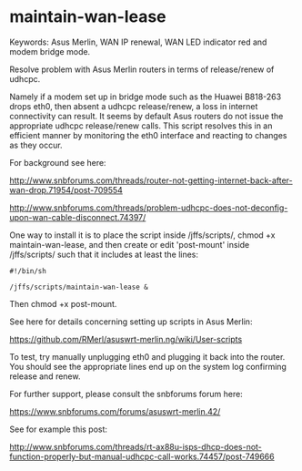 # maintain-wan-lease
Keywords: Asus Merlin, WAN IP renewal, WAN LED indicator red and modem bridge mode. 

Resolve problem with Asus Merlin routers in terms of release/renew of udhcpc.

Namely if a modem set up in bridge mode such as the Huawei B818-263 drops eth0, then absent a udhcpc release/renew, a loss in internet connectivity can result. It seems by default Asus routers do not issue the appropriate udhcpc release/renew calls. This script resolves this in an efficient manner by monitoring the eth0 interface and reacting to changes as they occur.  

For background see here: 

http://www.snbforums.com/threads/router-not-getting-internet-back-after-wan-drop.71954/post-709554

http://www.snbforums.com/threads/problem-udhcpc-does-not-deconfig-upon-wan-cable-disconnect.74397/

One way to install it is to place the script inside /jffs/scripts/, chmod +x maintain-wan-lease, and then create or edit 'post-mount' inside /jffs/scripts/ such that it includes at least the lines:

```
#!/bin/sh

/jffs/scripts/maintain-wan-lease &
```

Then chmod +x post-mount. 

See here for details concerning setting up scripts in Asus Merlin:

https://github.com/RMerl/asuswrt-merlin.ng/wiki/User-scripts

To test, try manually unplugging eth0 and plugging it back into the router. You should see the appropriate lines end up on the system log confirming release and renew. 

For further support, please consult the snbforums forum here:

https://www.snbforums.com/forums/asuswrt-merlin.42/

See for example this post:

http://www.snbforums.com/threads/rt-ax88u-isps-dhcp-does-not-function-properly-but-manual-udhcpc-call-works.74457/post-749666
